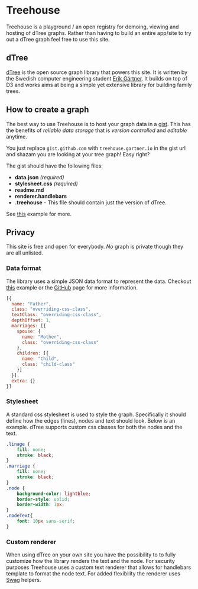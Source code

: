 # Treehouse
Treehouse is a playground / an open registry for demoing, viewing and hosting of dTree graphs. Rather than having to build an entire app/site to try out a dTree graph feel free to use this site.

## dTree
[dTree](https://github.com/ErikGartner/dTree) is the open source graph library that powers this site. It is written by the Swedish computer engineering student [Erik Gärtner](https://gartner.io). It builds on top of D3 and works aims at being a simple yet extensive library for building family trees.

## How to create a graph
The best way to use Treehouse is to host your graph data in a [gist](https://gist.github.com). This has the benefits of _reliable data storage_ that is _version controlled_ and _editable_ anytime.

You just replace ```gist.github.com``` with ```treehouse.gartner.io``` in the gist url and shazam you are looking at your tree graph! Easy right?

The gist should have the following files:
- **data.json** *(required)*
- **stylesheet.css** *(required)*
- **readme.md**
- **renderer.handlebars**
- **.treehouse** - This file should contain just the version of dTree.

See [this](https://treehouse.gartner.io/ErikGartner/58e58be650453b6d49d7) example for more.

## Privacy
This site is free and open for everybody. _No_ graph is private though they are all unlisted.

### Data format
The library uses a simple JSON data format to represent the data. Checkout [this](https://treehouse.gartner.io/t/dtree-demo) example or the [GitHub](https://github.com/ErikGartner/dTree) page for more information.

```javascript
[{
  name: "Father",
  class: "overriding-css-class",
  textClass: "overriding-css-class",
  depthOffset: 1,
  marriages: [{
    spouse: {
      name: "Mother",
      class: "overriding-css-class"
    },
    children: [{
      name: "Child",
      class: "child-class"
    }]
  }],
  extra: {}
}]
```

### Stylesheet
A standard css stylesheet is used to style the graph. Specifically it should define how the edges (lines), nodes and text should look. Below is an example. dTree supports custom css classes for both the nodes and the text.

```css
.linage {
    fill: none;
    stroke: black;
}
.marriage {
    fill: none;
    stroke: black;
}
.node {
    background-color: lightblue;
    border-style: solid;
    border-width: 1px;
}
.nodeText{
    font: 10px sans-serif;
}
```

### Custom renderer
When using dTree on your own site you have the possibility to to fully customize how the library renders the text and the node. For security purposes Treehouse uses a custom text renderer that allows for handlebars template to format the node text. For added flexibility the renderer uses [Swag](http://elving.github.io/swag/) helpers.
